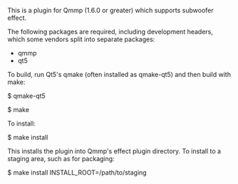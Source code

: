 This is a plugin for Qmmp (1.6.0 or greater) which supports subwoofer effect.

The following packages are required, including development headers,
which some vendors split into separate packages:

- qmmp
- qt5

To build, run Qt5's qmake (often installed as qmake-qt5) and then build
with make:

$ qmake-qt5

$ make

To install:

$ make install

This installs the plugin into Qmmp's effect plugin directory.  To install
to a staging area, such as for packaging:

$ make install INSTALL_ROOT=/path/to/staging

